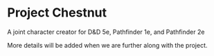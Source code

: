 # Project Chestnut
A joint character creator for D&D 5e, Pathfinder 1e, and Pathfinder 2e

More details will be added when we are further along with the project.
